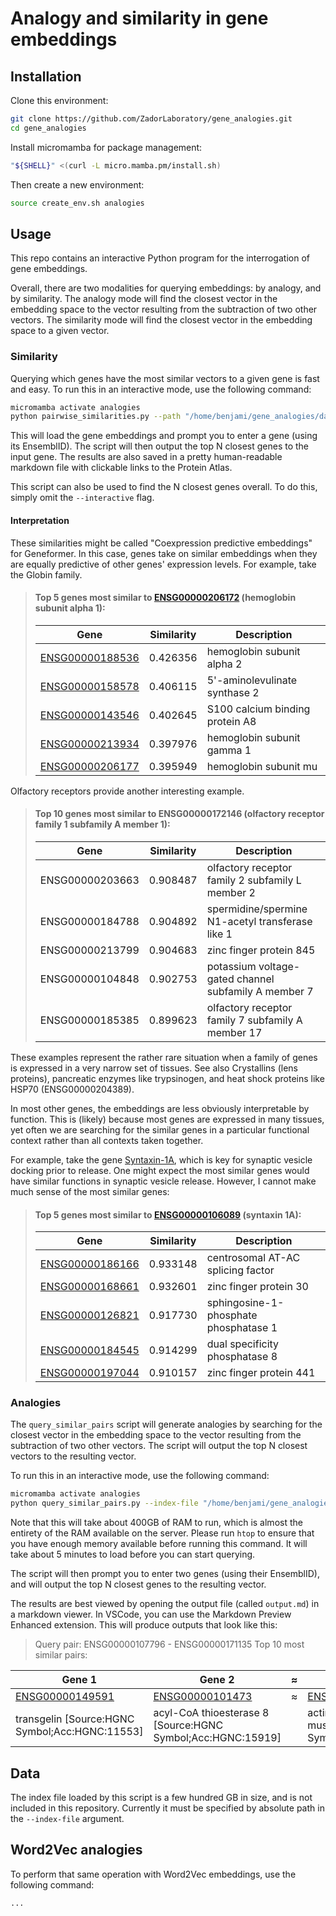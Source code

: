 # Analogy and similarity in gene embeddings


## Installation

Clone this environment:

```bash
git clone https://github.com/ZadorLaboratory/gene_analogies.git
cd gene_analogies
```

Install micromamba for package management:

```bash
"${SHELL}" <(curl -L micro.mamba.pm/install.sh)
```

Then create a new environment:

```bash
source create_env.sh analogies
```

## Usage

This repo contains an interactive Python program for the interrogation of gene embeddings.

Overall, there are two modalities for querying embeddings: by analogy, and by similarity. The analogy mode will find the closest vector in the embedding space to the vector resulting from the subtraction of two other vectors. The similarity mode will find the closest vector in the embedding space to a given vector.

### Similarity

Querying which genes have the most similar vectors to a given gene is fast and easy. To run this in an interactive mode, use the following command:

```bash
micromamba activate analogies
python pairwise_similarities.py --path "/home/benjami/gene_analogies/data/" --interactive --use-cosine --embeddings geneformer
```

This will load the gene embeddings and prompt you to enter a gene (using its EnsemblID). The script will then output the top N closest genes to the input gene. The results are also saved in a pretty human-readable markdown file with clickable links to the Protein Atlas.

This script can also be used to find the N closest genes overall. To do this, simply omit the `--interactive` flag.

#### Interpretation
These similarities might be called "Coexpression predictive embeddings" for Geneformer. In this case, genes take on similar embeddings when they are equally predictive of other genes' expression levels. For example, take the Globin family.

>#### Top 5 genes most similar to [ENSG00000206172](https://www.proteinatlas.org/ENSG00000206172) (hemoglobin subunit alpha 1):
>| Gene | Similarity | Description |
>|------|------------|-------------|
>| [ENSG00000188536](https://www.proteinatlas.org/ENSG00000188536) | 0.426356 | hemoglobin subunit alpha 2 |
>| [ENSG00000158578](https://www.proteinatlas.org/ENSG00000158578) | 0.406115 | 5'-aminolevulinate synthase 2 |
>| [ENSG00000143546](https://www.proteinatlas.org/ENSG00000143546) | 0.402645 | S100 calcium binding protein A8 |
>| [ENSG00000213934](https://www.proteinatlas.org/ENSG00000213934) | 0.397976 | hemoglobin subunit gamma 1 |
>| [ENSG00000206177](https://www.proteinatlas.org/ENSG00000206177) | 0.395949 | hemoglobin subunit mu |

Olfactory receptors provide another interesting example. 

>#### Top 10 genes most similar to ENSG00000172146 (olfactory receptor family 1 subfamily A member 1):
>| Gene | Similarity | Description |
>|------|------------|-------------|
>| ENSG00000203663 | 0.908487 | olfactory receptor family 2 subfamily L member 2 |
>| ENSG00000184788 | 0.904892 | spermidine/spermine N1-acetyl transferase like 1 |
>| ENSG00000213799 | 0.904683 | zinc finger protein 845 |
>| ENSG00000104848 | 0.902753 | potassium voltage-gated channel subfamily A member 7 |
>| ENSG00000185385 | 0.899623 | olfactory receptor family 7 subfamily A member 17 |

These examples represent the rather rare situation when a family of genes is expressed in a very narrow set of tissues. See also Crystallins (lens proteins), pancreatic enzymes like trypsinogen, and heat shock proteins like HSP70 (ENSG00000204389).

In most other genes, the embeddings are less obviously interpretable by function. This is (likely) because most genes are expressed in many tissues, yet often we are searching for the similar genes in a particular functional context rather than all contexts taken together.

For example, take the gene [Syntaxin-1A](https://www.proteinatlas.org/ENSG00000106089), which is key for synaptic vesicle docking prior to release. One might expect the most similar genes would have similar functions in synaptic vesicle release. However, I cannot make much sense of the most similar genes:
>#### Top 5 genes most similar to [ENSG00000106089](https://www.proteinatlas.org/ENSG00000106089) (syntaxin 1A):
>| Gene | Similarity | Description |
>|------|------------|-------------|
>| [ENSG00000186166](https://www.proteinatlas.org/ENSG00000186166) | 0.933148 | centrosomal AT-AC splicing factor |
>| [ENSG00000168661](https://www.proteinatlas.org/ENSG00000168661) | 0.932601 | zinc finger protein 30 |
>| [ENSG00000126821](https://www.proteinatlas.org/ENSG00000126821) | 0.917730 | sphingosine-1-phosphate phosphatase 1 |
>| [ENSG00000184545](https://www.proteinatlas.org/ENSG00000184545) | 0.914299 | dual specificity phosphatase 8 |
>| [ENSG00000197044](https://www.proteinatlas.org/ENSG00000197044) | 0.910157 | zinc finger protein 441 |

### Analogies

The `query_similar_pairs` script will generate analogies by searching for the closest vector in the embedding space to the vector resulting from the subtraction of two other vectors. The script will output the top N closest vectors to the resulting vector.

To run this in an interactive mode, use the following command:

```bash
micromamba activate analogies
python query_similar_pairs.py --index-file "/home/benjami/gene_analogies/data/geneformer/brain_diff_cosine_20k_index.faiss" --truncate 20000 --difference --path "/home/benjami/gene_analogies/data/" --use-cosine --cpu-only --embeddings geneformer
```

Note that this will take about 400GB of RAM to run, which is almost the entirety of the RAM available on the server. Please run `htop` to ensure that you have enough memory available before running this command. It will take about 5 minutes to load before you can start querying.

The script will then prompt you to enter two genes (using their EnsemblID), and will output the top N closest genes to the resulting vector.

The results are best viewed by opening the output file (called `output.md`) in a markdown viewer. In VSCode, you can use the Markdown Preview Enhanced extension. This will produce outputs that look like this:

> Query pair: ENSG00000107796 - ENSG00000171135
> Top 10 most similar pairs:

| Gene 1 | Gene 2 | ≈ | Gene 3 | Gene 4 | Similarity |
|--------|--------|---|--------|--------|------------|
| [ENSG00000149591](https://www.proteinatlas.org/ENSG00000149591) | [ENSG00000101473](https://www.proteinatlas.org/ENSG00000101473) | ≈ | [ENSG00000107796](https://www.proteinatlas.org/ENSG00000107796) | [ENSG00000171135](https://www.proteinatlas.org/ENSG00000171135) | 0.5397 |
| transgelin [Source:HGNC Symbol;Acc:HGNC:11553] | acyl-CoA thioesterase 8 [Source:HGNC Symbol;Acc:HGNC:15919] | | actin alpha 2, smooth muscle [Source:HGNC Symbol;Acc:HGNC:130] | jagunal homolog 1 [Source:HGNC Symbol;Acc:HGNC:26926] | |

## Data

The index file loaded by this script is a few hundred GB in size, and is not included in this repository. Currently it must be specified by absolute path in the `--index-file` argument. 

## Word2Vec analogies

To perform that same operation with Word2Vec embeddings, use the following command:

```bash
...
```